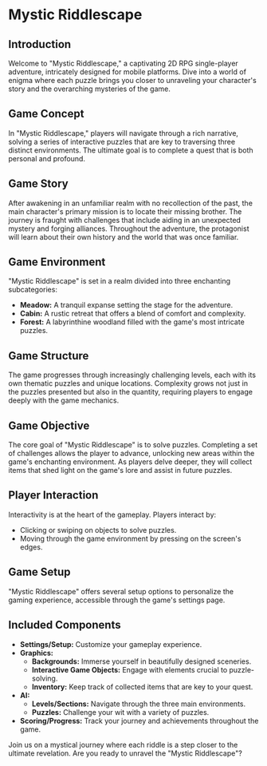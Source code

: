 # Mystic Riddlescape

## Introduction

Welcome to "Mystic Riddlescape," a captivating 2D RPG single-player adventure, intricately designed for mobile platforms. Dive into a world of enigma where each puzzle brings you closer to unraveling your character's story and the overarching mysteries of the game.

## Game Concept

In "Mystic Riddlescape," players will navigate through a rich narrative, solving a series of interactive puzzles that are key to traversing three distinct environments. The ultimate goal is to complete a quest that is both personal and profound.

## Game Story

After awakening in an unfamiliar realm with no recollection of the past, the main character's primary mission is to locate their missing brother. The journey is fraught with challenges that include aiding in an unexpected mystery and forging alliances. Throughout the adventure, the protagonist will learn about their own history and the world that was once familiar.

## Game Environment

"Mystic Riddlescape" is set in a realm divided into three enchanting subcategories:
- **Meadow:** A tranquil expanse setting the stage for the adventure.
- **Cabin:** A rustic retreat that offers a blend of comfort and complexity.
- **Forest:** A labyrinthine woodland filled with the game's most intricate puzzles.

## Game Structure

The game progresses through increasingly challenging levels, each with its own thematic puzzles and unique locations. Complexity grows not just in the puzzles presented but also in the quantity, requiring players to engage deeply with the game mechanics.

## Game Objective

The core goal of "Mystic Riddlescape" is to solve puzzles. Completing a set of challenges allows the player to advance, unlocking new areas within the game's enchanting environment. As players delve deeper, they will collect items that shed light on the game's lore and assist in future puzzles.

## Player Interaction

Interactivity is at the heart of the gameplay. Players interact by:
- Clicking or swiping on objects to solve puzzles.
- Moving through the game environment by pressing on the screen's edges.

## Game Setup

"Mystic Riddlescape" offers several setup options to personalize the gaming experience, accessible through the game's settings page.

## Included Components

- **Settings/Setup:** Customize your gameplay experience.
- **Graphics:**
  - **Backgrounds:** Immerse yourself in beautifully designed sceneries.
  - **Interactive Game Objects:** Engage with elements crucial to puzzle-solving.
  - **Inventory:** Keep track of collected items that are key to your quest.
- **AI:**
  - **Levels/Sections:** Navigate through the three main environments.
  - **Puzzles:** Challenge your wit with a variety of puzzles.
- **Scoring/Progress:** Track your journey and achievements throughout the game.

Join us on a mystical journey where each riddle is a step closer to the ultimate revelation. Are you ready to unravel the "Mystic Riddlescape"?
